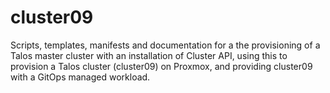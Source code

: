 # cluster09
Scripts, templates, manifests and documentation for a the provisioning of a Talos master cluster with an installation of Cluster API, using this to provision a Talos cluster (cluster09) on Proxmox, and providing cluster09 with a GitOps managed workload.
